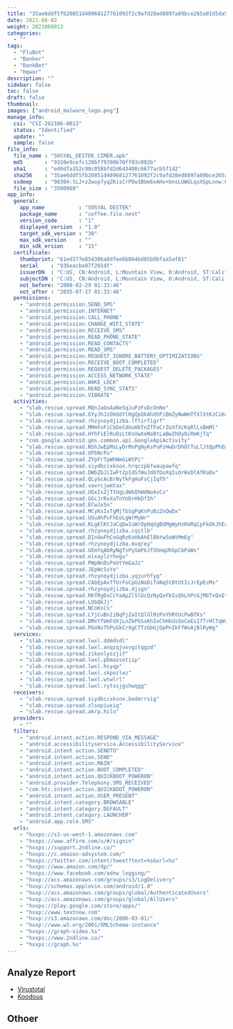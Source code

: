 ```yaml
---
title: "35ae6ddf5fb20851d48968127761092f2c9afd28ed8897a89bce265a01d5da58"
date: 2021-06-02
weight: 2021060013
categories:
  - ""
tags:
  - "FluBot"
  - "Banker"
  - "BankBot"
  - "Hqwar"
description: ""
sidebar: false
toc: false
draft: false
thumbnail: 
images: ["android_malware_logo.png"]
manage_info:
  csi: "CSI-202106-0013"
  status: "Identified"
  update: ""
  sample: false
file_info:
  file_name : "SOSYAL_DESTEK_CIMER.apk"
  md5       : "9320e9cefc120bf79390b70ff03c092b"
  sha1	    : "ed0d7a352c90c058bfd2d643408c6677acb5f1d2"
  sha256    : "35ae6ddf5fb20851d48968127761092f2c9afd28ed8897a89bce265a01d5da58"
  ssdeep    : "98304:tLJ+zZwop7yqZKisCrPDw1BUe6oAHx+bnsLUWGLqxXSpLnnw:GV77yqZKisCbT3oC8IiK"
  file_size : "3500960"
app_info:
  general:
    app_name           : "SOSYAL DESTEK"
    package_name       : "coffee.file.nest"
    version_code       : "1"
    displayed_version  : "1.0"
    target_sdk_version : "30"
    max_sdk_version    : ""
    min_sdk_ersion     : "15"
  certificate:
    thumbprint: "61ed377e85d386a8dfee6b864bd85b0bfaa5af81"
    serial    : "936eacbe07f201df"
    issuerDN  : "C:US, CN:Android, L:Mountain View, O:Android, ST:California, OU:Android, email:android@android.com"
    subjectDN : "C:US, CN:Android, L:Mountain View, O:Android, ST:California, OU:Android, email:android@android.com"
    not_before: "2008-02-29 01:33:46"
    not_after : "2035-07-17 01:33:46"
  permissions:
    - "android.permission.SEND_SMS"
    - "android.permission.INTERNET"
    - "android.permission.CALL_PHONE"
    - "android.permission.CHANGE_WIFI_STATE"
    - "android.permission.RECEIVE_SMS"
    - "android.permission.READ_PHONE_STATE"
    - "android.permission.READ_CONTACTS"
    - "android.permission.READ_SMS"
    - "android.permission.REQUEST_IGNORE_BATTERY_OPTIMIZATIONS"
    - "android.permission.RECEIVE_BOOT_COMPLETED"
    - "android.permission.REQUEST_DELETE_PACKAGES"
    - "android.permission.ACCESS_NETWORK_STATE"
    - "android.permission.WAKE_LOCK"
    - "android.permission.READ_SYNC_STATS"
    - "android.permission.VIBRATE"
  activities:
    - "slab.rescue.spread.MQnJaOxAaNeSqJuPzFuDcOnNo"
    - "slab.rescue.spread.GYyJhJzOkQdYlHgQpQkAhXhPiBmZyNwWmTfXlStKzCiKqBoEyYjXe"
    - "slab.rescue.spread.rhzynoydjizba.lftirfigrf"
    - "slab.rescue.spread.MMmFoFiCbDeCdUuHbTnZfFoCrZoXfXcKqRlLsBmMl"
    - "slab.rescue.spread.HYhFiElRuOsLtKsUwXeNoBtLaBwZhDyOiRmKjTq"
    - "com.google.android.gms.common.api.GoogleApiActivity"
    - "slab.rescue.spread.NShJwEpMsLyDrMoPgNyKsPuPzHwDrDhOlTuLlJtQpPhEm"
    - "slab.rescue.spread.UPbNcPu"
    - "slab.rescue.spread.ZYpFrTpWhNmGiWtPi"
    - "slab.rescue.spread.siydbccxksox.hrqczpbfwaupawfq"
    - "slab.rescue.spread.DWbZbJiIwFtZpIdSfWuJdOfDoXqIsOrWxDlAfRaOu"
    - "slab.rescue.spread.QLyGcAcBrNyTkFgHuFsCjIqTh"
    - "slab.rescue.spread.vaxrcjwmtax"
    - "slab.rescue.spread.UGxIsZjTtUgLdWkQhWdNoAsCx"
    - "slab.rescue.spread.GGcJrRxXaTnYoDrHkDfIh"
    - "slab.rescue.spread.ECwJxSn"
    - "slab.rescue.spread.MCyKsIxTgMjTbSgPqKnPuBzZnQwDx"
    - "slab.rescue.spread.UGuAhPxFhEoLgWrMyWr"
    - "slab.rescue.spread.KLgKlKtJaCqDwIuWrOpHqUgBdMgWyHzKmRqCpFkOkJhEqEhDr"
    - "slab.rescue.spread.rhzynoydjizba.cqitlb"
    - "slab.rescue.spread.DInUwFhCoGqRzKoHbAhElBbYwSoWtMmEg"
    - "slab.rescue.spread.rhzynoydjizba.mvqrey"
    - "slab.rescue.spread.GEmYqAbRyNgTsPySmPkJfOhHqUhGpCbPaWs"
    - "slab.rescue.spread.eixaylzrhogu"
    - "slab.rescue.spread.PWpNnDsPoUtYmGaJz"
    - "slab.rescue.spread.JEpWcSsYe"
    - "slab.rescue.spread.rhzynoydjizba.yqjurhfyg"
    - "slab.rescue.spread.CAbEpAxTfUrFoCpUzNoDiToNqStBtUtIcJrEpEcMs"
    - "slab.rescue.spread.rhzynoydjizba.djign"
    - "slab.rescue.spread.RKfRgDxCcYaApZlSlUcQzNyQxFbIsQhLhPcGjMbTxQxEtAbFfIzMfWi"
    - "slab.rescue.spread.LUbQkJj"
    - "slab.rescue.spread.NCoKsCs"
    - "slab.rescue.spread.LYjCuBnIiBqPjZaItQlGlMzPxYhRtUcPwBfKs"
    - "slab.rescue.spread.DMxYfUmFdXjLnZkPbSxKhIoChHkUsQoCeEsIfTrHlTqWu"
    - "slab.rescue.spread.PGoNsThPuSkCrXgCfTzGbGjOpPnIkFfWoAjBlRyWg"
  services:
    - "slab.rescue.spread.lwxl.ddmdsdl"
    - "slab.rescue.spread.lwxl.anqzqjvxvgitqgzd"
    - "slab.rescue.spread.zikoxlyszjif"
    - "slab.rescue.spread.lwxl.pbmaxsotiip"
    - "slab.rescue.spread.lwxl.hsyqp"
    - "slab.rescue.spread.lwxl.skpozlez"
    - "slab.rescue.spread.lwxl.wtwlrl"
    - "slab.rescue.spread.lwxl.rytxsjgshwqgg"
  receivers:
    - "slab.rescue.spread.siydbccxksox.bedmrrsig"
    - "slab.rescue.spread.zlsopiuxiq"
    - "slab.rescue.spread.akrp.hilo"
  providers:
    - ""
  filters:
    - "android.intent.action.RESPOND_VIA_MESSAGE"
    - "android.accessibilityservice.AccessibilityService"
    - "android.intent.action.SENDTO"
    - "android.intent.action.SEND"
    - "android.intent.action.MAIN"
    - "android.intent.action.BOOT_COMPLETED"
    - "android.intent.action.QUICKBOOT_POWERON"
    - "android.provider.Telephony.SMS_RECEIVED"
    - "com.htc.intent.action.QUICKBOOT_POWERON"
    - "android.intent.action.USER_PRESENT"
    - "android.intent.category.BROWSABLE"
    - "android.intent.category.DEFAULT"
    - "android.intent.category.LAUNCHER"
    - "android.app.role.SMS"
  urls:
    - "hxxps://s3-us-west-1.amazonaws.com"
    - "hxxps://www.affirm.com/u/#/signin"
    - "hxxps://support.2ndline.co/"
    - "hxxps://c.amazon-adsystem.com/"
    - "hxxps://twitter.com/intent/tweet?text=%s&url=%s"
    - "hxxps://www.amazon.com/dp/"
    - "hxxps://www.facebook.com/adnw_logging/"
    - "hxxp://acs.amazonaws.com/groups/s3/LogDelivery"
    - "hxxp://schemas.applovin.com/android/1.0"
    - "hxxp://acs.amazonaws.com/groups/global/AuthenticatedUsers"
    - "hxxp://acs.amazonaws.com/groups/global/AllUsers"
    - "hxxps://play.google.com/store/apps/"
    - "hxxp://www.textnow.com"
    - "hxxp://s3.amazonaws.com/doc/2006-03-01/"
    - "hxxp://www.w3.org/2001/XMLSchema-instance"
    - "hxxps://graph-video.%s"
    - "hxxps://www.2ndline.co/"
    - "hxxps://graph.%s"
---
```


## Analyze Report

- [Virustotal](https://www.virustotal.com/gui/file/35ae6ddf5fb20851d48968127761092f2c9afd28ed8897a89bce265a01d5da58)
- [Koodous](https://koodous.com/apks/35ae6ddf5fb20851d48968127761092f2c9afd28ed8897a89bce265a01d5da58)

## Othoer
